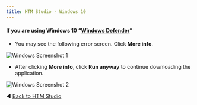 ```yaml
---
title: HTM Studio - Windows 10
---
```


#### If you are using Windows 10 “[Windows Defender](https://support.microsoft.com/en-us/help/17464/windows-defender-help-protect-computer#1TC=windows-7)”

* You may see the following error screen. Click **More info**.

![Windows Screenshot 1](../images/windows1.png)

* After clicking **More info**, click **Run anyway** to continue downloading the
  application.

![Windows Screenshot 2](../images/windows2.png)


◄ [Back to HTM Studio](/htm-studio/)
